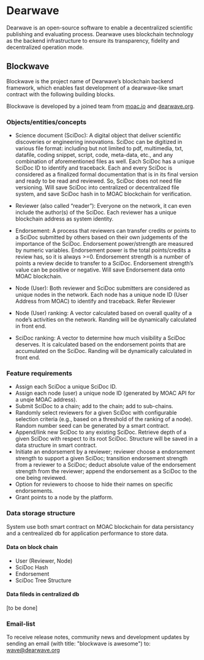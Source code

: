 # Dearwave

Dearwave is an open-source software to enable a decentralized scientific publishing and evaluating process. Dearwave uses blockchain technology as the backend infrastructure to ensure its transparency, fidelity and decentralized operation mode. 

## Blockwave

Blockwave is the project name of Dearwave’s blockchain backend framework, which enables fast development of a dearwave-like smart contract with the following building blocks.

Blockwave is developed by a joined team from [moac.io]() and [dearwave.org]().

### Objects/entities/concepts

* Science document (SciDoc): A digital object that deliver scientific discoveries or engineering innovations. SciDoc can be digitized in various file format: including but not limited to pdf, multimedia, txt, datafile, coding snippet, script, code, meta-data, etc., and any combination of aforementioned files as well. Each SciDoc has a unique SciDoc ID to identify and traceback. Each and every SciDoc is considered as a finalized formal documentation that is in its final version and ready to be read and reviewed. So, SciDoc does not need file versioning.
  Will save SciDoc into centralized or decentralized file system, and save SciDoc hash in to MOAC blockchain for verification.

* Reviewer (also called “reader”): Everyone on the network, it can even include the author(s) of the SciDoc.
  Each reviewer has a unique blockchain address as system identity.

* Endorsement: A process that reviewers can transfer credits or points to a SciDoc submitted by others based on their own judgements of the importance of the SciDoc. Endorsement power/strength are measured by numeric variables. Endorsement power is the total points/credits a review has, so it is always >=0. Endorsement strength is a number of points a review decide to transfer to a SciDoc. Endorsement strength’s value can be positive or negative.
  Will save Endorsement data onto MOAC blockchain.

* Node (User): Both reviewer and SciDoc submitters are considered as unique nodes in the network. Each node has a unique node ID (User Address from MOAC) to identify and traceback.
  Refer Reviewer

* Node (User) ranking: A vector calculated based on overall quality of a node’s activities on the network.
  Randing will be dynamically calculated in front end.

* SciDoc ranking: A vector to determine how much visibility a SciDoc deserves. It is calculated based on the endorsement points that are accumulated on the SciDoc.
  Randing will be dynamically calculated in front end.

### Feature requirements

* Assign each SciDoc a unique SciDoc ID.
* Assign each node (user) a unique node ID (generated by MOAC API for a unqie MOAC address).
* Submit SciDoc to a chain; add to the chain; add to sub-chains.
* Randomly select reviewers for a given SciDoc with configurable selection criteria (e.g., based on a threshold of the ranking of a node). 
  Random number seed can be generated by a smart contract.
* Append/link new SciDoc to any existing SciDoc. Retrieve depth of a given SciDoc with respect to its root SciDoc.
  Structure will be saved in a data structure in smart contract.
* Initiate an endorsement by a reviewer; reviewer choose a endorsement strength to support a given SciDoc; transition endorsement strength from a reviewer to a SciDoc; deduct absolute value of the endorsement strength from the reviewer;  append the endorsement as a SciDoc to the one being reviewed.
* Option for reviewers to choose to hide their names on specific endorsements.
* Grant points to a node by the platform.

### Data storage structure

System use both smart contract on MOAC blockchain for data persistancy and a centrealized db for application performance to store data.

#### Data on block chain

* User (Reviewer, Node)
* SciDoc Hash
* Endorsement
* SciDoc Tree Structure

#### Data fileds in centralized db

[to be done]

### Email-list

To receive release notes, community news and development updates by sending an email (with title: "blockwave is awesome") to: [wave@dearwave.org]()